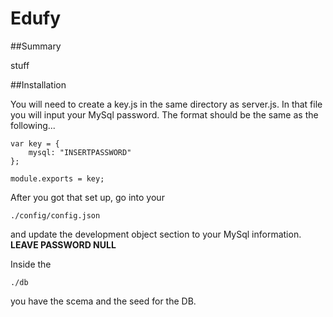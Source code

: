 # Edufy

##Summary

stuff

##Installation

You will need to create a key.js in the same directory as server.js. In that file you will input your MySql password. The format should be the same as the following...

```
var key = {
	mysql: "INSERTPASSWORD"
};

module.exports = key;
```

After you got that set up, go into your
```
./config/config.json
```

and update the development object section to your MySql information. **LEAVE PASSWORD NULL**

Inside the
```
./db
```
you have the scema and the seed for the DB.
